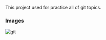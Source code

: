 This project used for practice all of git topics.
### **Images**
![git](https://user-images.githubusercontent.com/86039957/209425120-931a034c-36c1-4283-b18e-8cc9561dca40.png)
